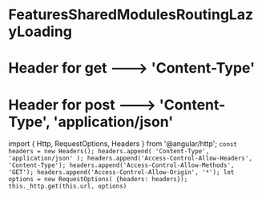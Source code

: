 # FeaturesSharedModulesRoutingLazyLoading

# Header for get ---> 'Content-Type'
# Header for post --->  'Content-Type', 'application/json' 

import { Http, RequestOptions, Headers } from '@angular/http';
`const headers = new Headers();
headers.append( 'Content-Type', 'application/json' );
    headers.append('Access-Control-Allow-Headers', 'Content-Type');
    headers.append('Access-Control-Allow-Methods', 'GET');
    headers.append('Access-Control-Allow-Origin', '*');
    let options = new RequestOptions( {headers: headers});
    this._http.get(this.url, options) `

